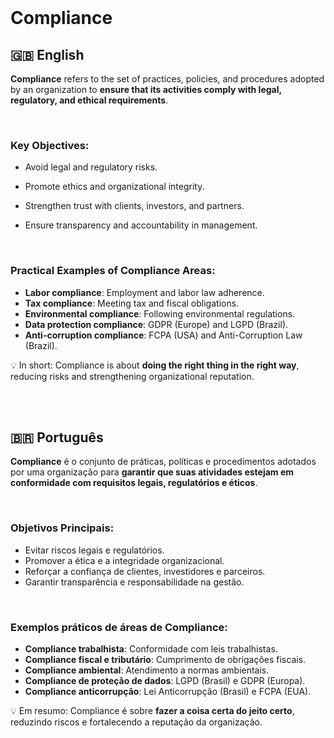 <br>

# Compliance

## 🇬🇧 English

**Compliance** refers to the set of practices, policies, and procedures adopted by an organization to **ensure that its activities comply with legal, regulatory, and ethical requirements**.

<br>

### Key Objectives:
- Avoid legal and regulatory risks.  
- Promote ethics and organizational integrity.  
- Strengthen trust with clients, investors, and partners.  
- Ensure transparency and accountability in management.

  <br>

### Practical Examples of Compliance Areas:
- **Labor compliance**: Employment and labor law adherence.  
- **Tax compliance**: Meeting tax and fiscal obligations.  
- **Environmental compliance**: Following environmental regulations.  
- **Data protection compliance**: GDPR (Europe) and LGPD (Brazil).  
- **Anti-corruption compliance**: FCPA (USA) and Anti-Corruption Law (Brazil).  

💡 In short: Compliance is about **doing the right thing in the right way**, reducing risks and strengthening organizational reputation.

<br><br>

## 🇧🇷 Português

**Compliance** é o conjunto de práticas, políticas e procedimentos adotados por uma organização para **garantir que suas atividades estejam em conformidade com requisitos legais, regulatórios e éticos**.

<br>

### Objetivos Principais:
- Evitar riscos legais e regulatórios.  
- Promover a ética e a integridade organizacional.  
- Reforçar a confiança de clientes, investidores e parceiros.  
- Garantir transparência e responsabilidade na gestão.  

<br>

### Exemplos práticos de áreas de Compliance:
- **Compliance trabalhista**: Conformidade com leis trabalhistas.  
- **Compliance fiscal e tributário**: Cumprimento de obrigações fiscais.  
- **Compliance ambiental**: Atendimento a normas ambientais.  
- **Compliance de proteção de dados**: LGPD (Brasil) e GDPR (Europa).  
- **Compliance anticorrupção**: Lei Anticorrupção (Brasil) e FCPA (EUA).  

💡 Em resumo: Compliance é sobre **fazer a coisa certa do jeito certo**, reduzindo riscos e fortalecendo a reputação da organização.
